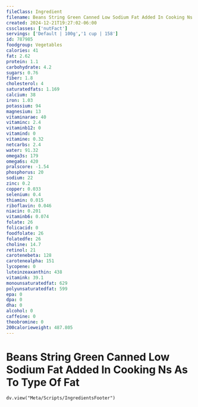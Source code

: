 ```yaml
---
fileClass: Ingredient
filename: Beans String Green Canned Low Sodium Fat Added In Cooking Ns As To Type Of Fat
created: 2024-12-21T19:27:02-06:00
cssclasses: ['nutFact']
servings: ['Default | 100g','1 cup | 158']
id: 787985
foodgroup: Vegetables
calories: 41
fat: 2.62
protein: 1.1
carbohydrate: 4.2
sugars: 0.76
fiber: 1.8
cholesterol: 4
saturatedfats: 1.169
calcium: 38
iron: 1.03
potassium: 94
magnesium: 13
vitaminarae: 40
vitaminc: 2.4
vitaminb12: 0
vitamind: 0
vitamine: 0.32
netcarbs: 2.4
water: 91.32
omega3s: 179
omega6s: 420
pralscore: -1.54
phosphorus: 20
sodium: 22
zinc: 0.2
copper: 0.033
selenium: 0.4
thiamin: 0.015
riboflavin: 0.046
niacin: 0.201
vitaminb6: 0.074
folate: 26
folicacid: 0
foodfolate: 26
folatedfe: 26
choline: 14.7
retinol: 21
carotenebeta: 128
carotenealpha: 151
lycopene: 0
luteinzeaxanthin: 438
vitamink: 39.1
monounsaturatedfat: 629
polyunsaturatedfat: 599
epa: 0
dpa: 0
dha: 0
alcohol: 0
caffeine: 0
theobromine: 0
200calorieweight: 487.805
---
```


# Beans String Green Canned Low Sodium Fat Added In Cooking Ns As To Type Of Fat

```dataviewjs
dv.view("Meta/Scripts/IngredientsFooter")
```